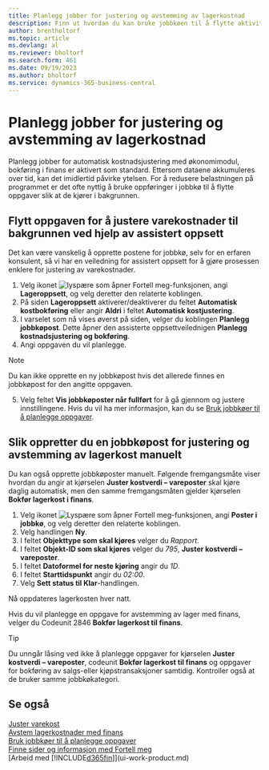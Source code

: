 ```yaml
---
title: Planlegg jobber for justering og avstemming av lagerkostnad
description: Finn ut hvordan du kan bruke jobbkøen til å flytte aktivitetene for å justere lagerkost eller avstemme den sammen med Finans til bakgrunnen. Hvis selskapet for eksempel kjører mange oppgaver eller behandler mange transaksjoner.
author: brentholtorf
ms.topic: article
ms.devlang: al
ms.reviewer: bholtorf
ms.search.form: 461
ms.date: 09/19/2023
ms.author: bholtorf
ms.service: dynamics-365-business-central
---
```

# <a name="schedule-jobs-to-adjust-and-reconcile-inventory-cost"></a>Planlegg jobber for justering og avstemming av lagerkostnad

Planlegg jobber for automatisk kostnadsjustering med økonomimodul, bokføring i finans er aktivert som standard.
Ettersom dataene akkumuleres over tid, kan det imidlertid påvirke ytelsen. For å redusere belastningen på programmet er det ofte nyttig å bruke oppføringer i jobbkø til å flytte oppgaver slik at de kjører i bakgrunnen.

## <a name="move-the-task-of-adjusting-item-costs-to-the-background-with-the-help-of-assisted-setup"></a>Flytt oppgaven for å justere varekostnader til bakgrunnen ved hjelp av assistert oppsett

Det kan være vanskelig å opprette postene for jobbkø, selv for en erfaren konsulent, så vi har en veiledning for assistert oppsett for å gjøre prosessen enklere for justering av varekostnader.  

1. Velg ikonet ![lyspære som åpner Fortell meg-funksjonen](media/ui-search/search_small.png "Fortell hva du vil gjøre"), angi **Lageroppsett**, og velg deretter den relaterte koblingen.  
2. På siden **Lageroppsett** aktiverer/deaktiverer du feltet **Automatisk kostbokføring** eller angir **Aldri** i feltet **Automatisk kostjustering**.  
3. I varselet som nå vises øverst på siden, velger du koblingen **Planlegg jobbkøpost**. Dette åpner den assisterte oppsettveilednigen **Planlegg kostnadsjustering og bokføring**.  
4. Angi oppgaven du vil planlegge.  

  > [!NOTE]
  > Du kan ikke opprette en ny jobbkøpost hvis det allerede finnes en jobbkøpost for den angitte oppgaven.

5. Velg feltet **Vis jobbkøposter når fullført** for å gå gjennom og justere innstillingene. Hvis du vil ha mer informasjon, kan du se [Bruk jobbkøer til å planlegge oppgaver](admin-job-queues-schedule-tasks.md).  

## <a name="to-create-a-job-queue-entry-for-adjusting-and-reconciling-inventory-cost-manually"></a>Slik oppretter du en jobbkøpost for justering og avstemming av lagerkost manuelt

Du kan også opprette jobbkøposter manuelt. Følgende fremgangsmåte viser hvordan du angir at kjørselen **Juster kostverdi – vareposter** skal kjøre daglig automatisk, men den samme fremgangsmåten gjelder kjørselen **Bokfør lagerkost i finans**.  

1. Velg ikonet ![Lyspære som åpner Fortell meg-funksjonen](media/ui-search/search_small.png "Fortell hva du vil gjøre"), angi **Poster i jobbkø**, og velg deretter den relaterte koblingen.  
2. Velg handlingen **Ny**.  
3. I feltet **Objekttype som skal kjøres** velger du *Rapport*.  
4. I feltet **Objekt-ID som skal kjøres** velger du *795*, **Juster kostverdi – vareposter**.  
5. I feltet **Datoformel for neste kjøring** angir du *1D*.
6. I feltet **Starttidspunkt** angir du *02:00*.
7. Velg **Sett status til Klar**-handlingen.

Nå oppdateres lagerkosten hver natt.  

Hvis du vil planlegge en oppgave for avstemming av lager med finans, velger du Codeunit 2846 **Bokfør lagerkost til finans**.

> [!TIP]
> Du unngår låsing ved ikke å planlegge oppgaver for kjørselen **Juster kostverdi – vareposter**, codeunit **Bokfør lagerkost til finans** og oppgaver for bokføring av salgs-eller kjøpstransaksjoner samtidig. Kontroller også at de bruker samme jobbkøkategori.

## <a name="see-also"></a>Se også

[Juster varekost](inventory-how-adjust-item-costs.md)  
[Avstem lagerkostnader med finans](finance-how-to-post-inventory-costs-to-the-general-ledger.md)  
[Bruk jobbkøer til å planlegge oppgaver](admin-job-queues-schedule-tasks.md)  
[Finne sider og informasjon med Fortell meg](ui-search.md)  
[Arbeid med [!INCLUDE[d365fin](includes/d365fin_md.md)]](ui-work-product.md)  
